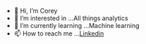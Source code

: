 - 👋 Hi, I’m Corey
- 👀 I’m interested in ...All things analytics
- 🌱 I’m currently learning ...Machine learning
- 📫 How to reach me ...[Linkedin](https://www.linkedin.com/in/corey-haigh-a7b66b118/)

<!---
cphaigh/cphaigh is a ✨ special ✨ repository because its `README.md` (this file) appears on your GitHub profile.
You can click the Preview link to take a look at your changes.
--->
